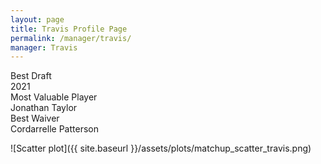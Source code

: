 ```yaml
---
layout: page
title: Travis Profile Page
permalink: /manager/travis/
manager: Travis
---
```


<link rel="stylesheet" href="{{ '/assets/css/awards.css' | relative_url }}">

<script id="awards-data" type="application/json">
  {{ site.data.awards | jsonify }}
</script>

<script id="counts-data" type="application/json">
  {{ site.data.team-counts | jsonify }}
</script>

<div id="banner-wall" data-manager="{{ page.manager }}"></div>

<script src="{{ '/assets/js/manager-awards.js' | relative_url }}"></script>

<div class="accolades">
  <div class="accolade draft">
    <div class="accolade-title">Best Draft</div>
    <div class="accolade-value">2021</div>
  </div>
  <div class="accolade mvp">
    <div class="accolade-title">Most Valuable Player</div>
    <div class="accolade-value">Jonathan Taylor</div>
  </div>
  <div class="accolade waiver">
    <div class="accolade-title">Best Waiver</div>
    <div class="accolade-value">Cordarrelle Patterson</div>
  </div>
</div>

<canvas id="favoriteTeams"></canvas>
<script src="{{ '/assets/js/team-counts.js' | relative_url }}"></script>


![Scatter plot]({{ site.baseurl }}/assets/plots/matchup_scatter_travis.png)